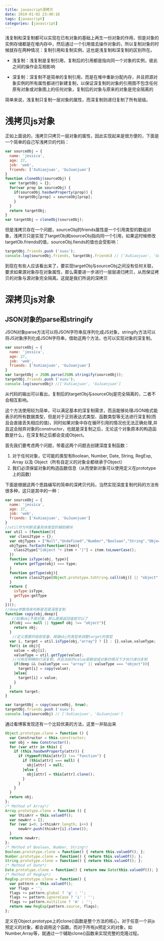 ```yaml
---
title: javascript深拷贝
date: 2019-01-02 23:40:18
tags: [javascript]
categories: [javascript]
---
```


  浅复制和深复制都可以实现在已有对象的基础上再生一份对象的作用，但是对象的实例存储都是在堆内存中，然后通过一个引用值去操作对象的，所以复制对象的时候就存在两种情况：复制引用和复制实例，这也是浅复制和深复制的区别所在。

<!--more-->

  + 浅复制：浅复制是复制引用，复制后的引用都是指向同一个对象的实例，彼此之间的操作会互相影响

  + 深复制：深复制不是简单的复制引用，而是在堆中重新分配内存，并且把源对象实例的所有属性都进行新建复制，以保证深复制的对象的引用图不包含任何原有对象或对象图上的任何对象，复制后的对象与原来的对象是完全隔离的

  简单来说，浅复制只复制一层对象的属性，而深复制则递归复制了所有层级。

# 浅拷贝js对象

  正如上面说的，浅拷贝只拷贝一层对象的属性，因此实现起来是很方便的，下面是一个简单的自己写浅拷贝的代码：

```javascript
var sourceObj = {
  name: 'jessica',
  age: 27,
  job: 'web',
  friends: ['XuXiaojuan', 'GuJuanjuan']
}
function cloneObj(sourceObj) {
  var targetObj = {};
  for(var prop in sourceObj) {
    if(sourceObj.hasOwnProperty(prop)) {
      targetObj[prop] = sourceObj[prop];
    }
  }
  return targetObj;
}
var targetObj = cloneObj(sourceObj);
```

  但是浅拷贝存在一个问题，sourceObj的friends属性是一个引用类型的数组对象，浅拷贝只是实现了targetObj和sourceObj指向同一个引用，如果这时候修改targetOb.friends的值，sourceObj.fiends的值也会受影响：

```javascript
targetObj.friends.push ('xuxu');
console.log(sourceObj.friends, targetObj.friends) // ['XuXiaojuan', 'GuJuanjuan', 'xuxu']
```

  到现在有些人应该看出来了，要实现targetObj与sourceObj之间没有任何关联，要求如果源对象存在对象属性，那么需要进一步进行一层层递归拷贝，从而保证拷贝的对象与源对象完全隔离。这就是我们所说的深拷贝

# 深拷贝js对象

## JSON对象的parse和stringify

JSON对象parse方法可以将JSON字符串反序列化成JS对象，stringify方法可以将JS对象序列化成JSON字符串，借助这两个方法，也可以实现对象的深复制。

```javascript
var sourceObj = {
  name: 'jessica',
  age: 27,
  job: 'web',
  friends: ['XuXiaojuan', 'GuJuanjuan']
}
var targetObj = JSON.parse(JSON.stringify(sourceObj));
targetObj.friends.push ('xuxu');
console.log(sourceObj) //['XuXiaojuan', 'GuJuanjuan']
```

从代码的输出可以看出，复制后的targetObj与sourceObj是完全隔离的，二者不会相互影响。

这个方法使用较为简单，可以满足基本的深复制需求，而且能够处理JSON格式能表示的所有数据类型，但是对于正则表达式类型、函数类型等无法进行深复制(而且会直接丢失相应的值)，同时如果对象中存在循环引用的情况也无法正确处理,并且这会抛弃对象的constructor，也就是深复制之后，无论这个对象原本的构造函数是什么，在深复制之后都会变成Object。

首先我们要考虑两个问题，带着这两个问题去创建深度复制函数：

  1. 对于任何对象，它可能的类型有Boolean, Number, Date, String, RegExp, Array 以及 Object（所有自定义的对象全都继承于Object）
  2. 我们必须保留对象的构造函数信息（从而使新对象可以使用定义在prototype上的函数）

下面是根据这两个思路编写的简单的深拷贝代码，当然实现深度复制代码的方法有很多种，这只是其中的一种：

```javascript
var sourceObj = {
  name: 'jessica',
  age: 27,
  job: 'web',
  friends: ['XuXiaojuan', 'GuJuanjuan']
}
//util作为判断变量具体类型的辅助模块
var util = (function(){
  var class2type = {};
  var objTypes = ["Null","Undefined","Number","Boolean","String","Object","Function","Array","RegExp","Date"];
  objTypes.forEach(function(item){
    class2type["[object "+ item + "]"] = item.toLowerCase();
  })
  function isType(obj, type){
    return getType(obj) === type;
  }
  function getType(obj){
    return class2type[Object.prototype.toString.call(obj)] || "object";
  }
  return {
    isType:isType,
    getType:getType
  }
})();
//deep参数用来判断是否是深度复制
function copy(obj,deep){
   //如果obj不是对象，那么直接返回值就可以了
  if(obj === null || typeof obj !== "object"){
    return obj;
  }
　　//定义需要的局部变量，根据obj的类型来调整target的类型
  var i, target = util.isType(obj,"array") ? [] : {},value,valueType;
  for(i in obj){
    value = obj[i];
    valueType = util.getType(value);
　　//只有在明确执行深复制，并且当前的value是数组或对象的情况下才执行递归复制
    if(deep && (valueType === "array" || valueType === "object")){
      target[i] = copy(value);
    }else{
      target[i] = value;
    }
  }
  return target;
}

var targetObj = copy(sourceObj, true);
targetObj.friends.push ('xuxu');
console.log(sourceObj) // ['XuXiaojuan', 'GuJuanjuan']
```

通过看博客发现还有一个比较优美的方法，这里一并贴出来

```javascript
Object.prototype.clone = function () {
  var Constructor = this.constructor;
  var obj = new Constructor();
  for (var attr in this) {
    if (this.hasOwnProperty(attr)) {
      if (typeof(this[attr]) !== "function") {
        if (this[attr] === null) {
          obj[attr] = null;
        }else {
          obj[attr] = this[attr].clone();
        }
      }
    }
  }
  return obj;
};
/* Method of Array*/
Array.prototype.clone = function () {
  var thisArr = this.valueOf();
  var newArr = [];
  for (var i=0; i<thisArr.length; i++) {
      newArr.push(thisArr[i].clone());
  }
  return newArr;
};
/* Method of Boolean, Number, String*/
Boolean.prototype.clone = function() { return this.valueOf(); };
Number.prototype.clone = function() { return this.valueOf(); };
String.prototype.clone = function() { return this.valueOf(); };
/* Method of Date*/
Date.prototype.clone = function() { return new Date(this.valueOf()); };
/* Method of RegExp*/
RegExp.prototype.clone = function() {
  var pattern = this.valueOf();
  var flags = '';
  flags += pattern.global ? 'g' : '';
  flags += pattern.ignoreCase ? 'i' : '';
  flags += pattern.multiline ? 'm' : '';
  return new RegExp(pattern.source, flags);
};
```

定义在Object.prototype上的clone()函数是整个方法的核心，对于任意一个非js预定义的对象，都会调用这个函数。而对于所有js预定义的对象，如Number,Array等，就通过一个辅助clone()函数来实现完整的克隆过程。